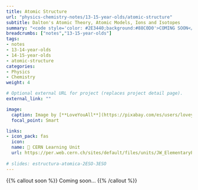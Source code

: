 ```yaml
---
title: Atomic Structure
url: "physics-chemistry-notes/13-15-year-olds/atomic-structure"
subtitle: Dalton's Atomic Theory, Atomic Models, Ions and Isotopes
summary: "<code style='color: #2E3440;background:#88C0D0'>COMING SOON</code> <br> Dalton's Atomic Theory, Atomic Models, Ions and Isotopes."
breadcrumbs: ["notes","13-15-year-olds"]
tags:
- notes
- 13-14-year-olds
- 14-15-year-olds
- atomic-structure
categories:
- Physics
- Chemistry
weight: 4

# Optional external URL for project (replaces project detail page).
external_link: ""

image:
  caption: Image by [**LoveYouAll**](https://pixabay.com/es/users/loveyouall-3307648/) on [Pixabay](https://pixabay.com/es/)
  focal_point: Smart

links:
- icon_pack: fas
  icon:
  name: 🔗 CERN Learning Unit
  url: https://per.web.cern.ch/sites/default/files/units/JW_ElementaryParticles_LearningUnit.pdf
  
# slides: estructura-atomica-2ESO-3ESO  
---
```


{{% callout soon %}}
Coming soon...
{{% /callout %}}
